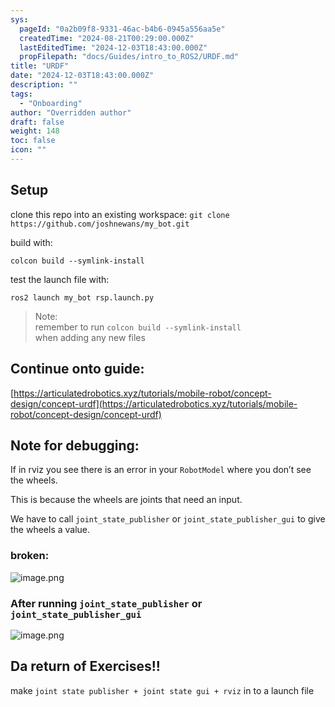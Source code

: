 ```yaml
---
sys:
  pageId: "0a2b09f8-9331-46ac-b4b6-0945a556aa5e"
  createdTime: "2024-08-21T00:29:00.000Z"
  lastEditedTime: "2024-12-03T18:43:00.000Z"
  propFilepath: "docs/Guides/intro_to_ROS2/URDF.md"
title: "URDF"
date: "2024-12-03T18:43:00.000Z"
description: ""
tags:
  - "Onboarding"
author: "Overridden author"
draft: false
weight: 148
toc: false
icon: ""
---
```


## Setup

clone this repo into an existing workspace:
`git clone https://github.com/joshnewans/my_bot.git`

build with:

`colcon build --symlink-install`

test the launch file with:

`ros2 launch my_bot rsp.launch.py`

> Note:  
> remember to run `colcon build --symlink-install`  
> when adding any new files

## Continue onto guide:

[https://articulatedrobotics.xyz/tutorials/mobile-robot/concept-design/concept-urdf](https://articulatedrobotics.xyz/tutorials/mobile-robot/concept-design/concept-urdf)

## Note for debugging:

If in rviz you see there is an error in your `RobotModel` where you don’t see the wheels.

This is because the wheels are joints that need an input. 

We have to call `joint_state_publisher` or `joint_state_publisher_gui` to give the wheels a value.

### broken:

![image.png](https://prod-files-secure.s3.us-west-2.amazonaws.com/d518164a-d88e-44d1-a4ee-3adb3bd8bce0/96a1d089-1f17-4dbf-8563-f2aef56a4d37/image.png?X-Amz-Algorithm=AWS4-HMAC-SHA256&X-Amz-Content-Sha256=UNSIGNED-PAYLOAD&X-Amz-Credential=ASIAZI2LB4666VN7W3CJ%2F20250215%2Fus-west-2%2Fs3%2Faws4_request&X-Amz-Date=20250215T230332Z&X-Amz-Expires=3600&X-Amz-Security-Token=IQoJb3JpZ2luX2VjECcaCXVzLXdlc3QtMiJIMEYCIQDBU0ia7AdyodN0eAXMnFlmXInjAhA4FXPh24GhmBOzgAIhAMnKQ0FtRuf7jtoOvEm9qlCXgum%2FeBGtCAiinQFEsEUcKv8DCFAQABoMNjM3NDIzMTgzODA1IgxqZ6h2AdoINXZltRgq3AOVb8eUjRGs9xT416vEd%2FxuuQW3CFcI9oXBawVzwxsLQiFvumKztpaLT23Fdf40y3wuAhFUoaqELToVtTCxIMs3HuOlhMbmxBG9pmNSLWT06K4FbosGuxPyCfbd5N62Wu9OGwJFb8bkzyDW5altCUgtMgpXocYnVDhqIOw7EQ3xwO87Q%2FoEVVvCtlDJIGuQZj1%2FWb%2B4JnawPxpwxRJ5Aex3aarHudN8VyVs0DcpBQDIWX0XE4ob6XBSGebfieu1TsnSUqWxnR7yF2WS2FWDRZ4Y4S3WMPfH63ij%2B6WojbnFCNa8HNtibAnkLuJ8NpLKUtroHDWKU2vRJu8NE1jwgRr9vWmTHzRcxoHst3dU0X3fXjM5YZX%2BpzVUurJag0j5wxK7tcbvatCo5FTKIg9D6URHobd22QSOso7Jrvq4XxnItmzU209tojIUK%2By1hSVeWV13cXlo4Jo%2FwudqQ8iM7KkGFunIEW6094kghBrXSjW4ketUSnuM3ODxRvmr2wDafryZNwO67mcnHBg7dZZIYFKIBKmLDlhespslhxtHXkXsuRZvJ1dthMARxA20hYLLYz7Kc%2Fl0vt4Xyf8vj%2BdpWxTgEvRzTNM2mD9WLVYl93PnfdH77fgN%2FKSPK7vTODCirsS9BjqkARrvTQX6ANBJRKnngv7Nbe5OEEz7BzLJ5zoOhcSnJiuDxIQwa41trbVTQVwNtcIYdJSGCGi76JWwUf%2FpopuOZBfN2j2%2BTEWSMU0pR6c5zKW5Mcp9%2BFfK9DkbZF%2BnASmdlFIaAKpBAAyyqMOwN9XvhYK89Ku1fXDbgozsxzvqvGfniHcUYS2cu%2B3d3oNixRRoDEPpUQzwzGq%2BTnmxs1iGN8a4Cozm&X-Amz-Signature=ddb723ef24e340a0cfa0a4189528415b7cdf1fa88c75fe37ab8115d9260868e5&X-Amz-SignedHeaders=host&x-id=GetObject)

### After running `joint_state_publisher` or `joint_state_publisher_gui`

![image.png](https://prod-files-secure.s3.us-west-2.amazonaws.com/d518164a-d88e-44d1-a4ee-3adb3bd8bce0/130c99c7-1b0b-4031-9953-844fc3950ff4/image.png?X-Amz-Algorithm=AWS4-HMAC-SHA256&X-Amz-Content-Sha256=UNSIGNED-PAYLOAD&X-Amz-Credential=ASIAZI2LB4666VN7W3CJ%2F20250215%2Fus-west-2%2Fs3%2Faws4_request&X-Amz-Date=20250215T230332Z&X-Amz-Expires=3600&X-Amz-Security-Token=IQoJb3JpZ2luX2VjECcaCXVzLXdlc3QtMiJIMEYCIQDBU0ia7AdyodN0eAXMnFlmXInjAhA4FXPh24GhmBOzgAIhAMnKQ0FtRuf7jtoOvEm9qlCXgum%2FeBGtCAiinQFEsEUcKv8DCFAQABoMNjM3NDIzMTgzODA1IgxqZ6h2AdoINXZltRgq3AOVb8eUjRGs9xT416vEd%2FxuuQW3CFcI9oXBawVzwxsLQiFvumKztpaLT23Fdf40y3wuAhFUoaqELToVtTCxIMs3HuOlhMbmxBG9pmNSLWT06K4FbosGuxPyCfbd5N62Wu9OGwJFb8bkzyDW5altCUgtMgpXocYnVDhqIOw7EQ3xwO87Q%2FoEVVvCtlDJIGuQZj1%2FWb%2B4JnawPxpwxRJ5Aex3aarHudN8VyVs0DcpBQDIWX0XE4ob6XBSGebfieu1TsnSUqWxnR7yF2WS2FWDRZ4Y4S3WMPfH63ij%2B6WojbnFCNa8HNtibAnkLuJ8NpLKUtroHDWKU2vRJu8NE1jwgRr9vWmTHzRcxoHst3dU0X3fXjM5YZX%2BpzVUurJag0j5wxK7tcbvatCo5FTKIg9D6URHobd22QSOso7Jrvq4XxnItmzU209tojIUK%2By1hSVeWV13cXlo4Jo%2FwudqQ8iM7KkGFunIEW6094kghBrXSjW4ketUSnuM3ODxRvmr2wDafryZNwO67mcnHBg7dZZIYFKIBKmLDlhespslhxtHXkXsuRZvJ1dthMARxA20hYLLYz7Kc%2Fl0vt4Xyf8vj%2BdpWxTgEvRzTNM2mD9WLVYl93PnfdH77fgN%2FKSPK7vTODCirsS9BjqkARrvTQX6ANBJRKnngv7Nbe5OEEz7BzLJ5zoOhcSnJiuDxIQwa41trbVTQVwNtcIYdJSGCGi76JWwUf%2FpopuOZBfN2j2%2BTEWSMU0pR6c5zKW5Mcp9%2BFfK9DkbZF%2BnASmdlFIaAKpBAAyyqMOwN9XvhYK89Ku1fXDbgozsxzvqvGfniHcUYS2cu%2B3d3oNixRRoDEPpUQzwzGq%2BTnmxs1iGN8a4Cozm&X-Amz-Signature=bdc1b919d97a72f40fed427252e6ccb920a81f9d66dc4f4427d239bdcd607055&X-Amz-SignedHeaders=host&x-id=GetObject)

## Da return of Exercises!!

make `joint state publisher + joint state gui + rviz` in to a launch file
